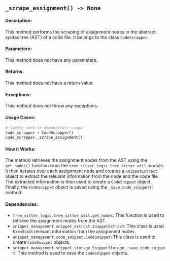 ## `_scrape_assignment() -> None`

#### Description:
This method performs the scraping of assignment nodes in the abstract syntax tree (AST) of a code file. It belongs to the class `CodeScrapper`.

#### Parameters:
This method does not have any parameters.

#### Returns:
This method does not have a return value.

#### Exceptions:
This method does not throw any exceptions.

#### Usage Cases:

```python
# Sample code to demonstrate usage
code_scrapper = CodeScrapper()
code_scrapper._scrape_assignment()
```

#### How it Works:
The method retrieves the assignment nodes from the AST using the `get_nodes()` function from the `tree_sitter_logic.tree_sitter_util` module. It then iterates over each assignment node and creates a `SnippetExtract` object to extract the relevant information from the node and the code file. The extracted information is then used to create a `CodeSnippet` object. Finally, the `CodeSnippet` object is saved using the `_save_code_snippet()` method.

#### Dependencies:
- `tree_sitter_logic.tree_sitter_util.get_nodes`: This function is used to retrieve the assignment nodes from the AST.
- `snippet_management.snippet_extract.SnippetExtract`: This class is used to extract relevant information from the assignment nodes.
- `snippet_management.code_snippet.CodeSnippet`: This class is used to create `CodeSnippet` objects.
- `snippet_management.snippet_storage.SnippetStorage._save_code_snippet`: This method is used to save the `CodeSnippet` objects.